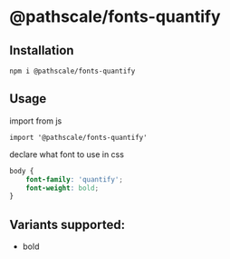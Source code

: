 # @pathscale/fonts-quantify

## Installation

    npm i @pathscale/fonts-quantify

## Usage

import from js

```JS
import '@pathscale/fonts-quantify'
```

declare what font to use in css

```CSS
body {
    font-family: 'quantify';
    font-weight: bold;
}
```

## Variants supported:

* bold
